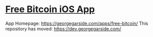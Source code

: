 # [Free Bitcoin iOS App](https://georgegarside.com/apps/free-bitcoin/)

App Homepage: https://georgegarside.com/apps/free-bitcoin/
This repository has moved: https://dev.georgegarside.com/
